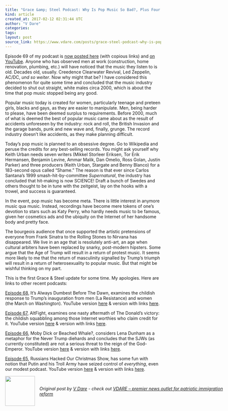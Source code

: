 ```yaml
---
title: "Grace &amp; Steel Podcast: Why Is Pop Music So Bad?, Plus Four More!"
kind: article
created_at: 2017-02-12 02:31:44 UTC
author: "V Dare"
categories: 
tags: 
layout: post
source_link: https://www.vdare.com/posts/grace-steel-podcast-why-is-pop-music-so-bad-plus-four-more
---
```



<!-- Cheat sheet: front matter key values above generated by planet.rb


   Grace &amp; Steel Podcast: Why Is Pop Music So Bad?, Plus Four More!             # => "I Made a Pretty Gem - Planet.rb"
   https://www.vdare.com/posts/grace-steel-podcast-why-is-pop-music-so-bad-plus-four-more               # => "http://poteland.com/blog/i-made-a-pretty-gem-planet-dot-rb/"
   2017-02-12 02:31:44 UTC              # => "2012-04-14 05:17:00 UTC"
   &lt;div class=&quot;pf-content&quot;&gt;&lt;p&gt;&lt;/p&gt;
&lt;p&gt;Episode 69 of my podcast is &lt;a href=&quot;http://2kevins.com/archives/979&quot;&gt;now posted here&lt;/a&gt; (with copious links) and &lt;a title=&quot;&quot; href=&quot;https://www.youtube.com/watch?v=OLUgV5lVymc&quot;&gt;on YouTube&lt;/a&gt;. Anyone who has observed men at work (construction, home renovation, plumbing, etc.) will have noticed that the music they listen to is old. Decades old, usually. Creedence Clearwater Revival, Led Zeppelin, AC/DC, &lt;em&gt;und so weiter&lt;/em&gt;. Now why might that be? I have considered this phenomenon for quite some time and concluded that the music industry decided to shut out straight, white males circa 2000, which is about the time that pop music stopped being any good.&lt;/p&gt;
&lt;p&gt;Popular music today is created for women, particularly teenage and preteen girls, blacks and gays, as they are easier to manipulate. Men, being harder to please, have been deemed surplus to requirements. Before 2000, much of what is deemed the best of popular music came about as the result of accidents unforeseen by the industry: rock and roll, the British Invasion and the garage bands, punk and new wave and, finally, grunge. The record industry doesn’t like accidents, as they make planning difficult.&lt;/p&gt;
&lt;p&gt;Today’s pop music is planned to an obsessive degree. Go to Wikipedia and peruse the credits for any best-selling records. You might ask yourself why Keith Urban needs seven writers (Mikkel Storleer Eriksen, Tor Erik Hermansen, Benjamin Levine, Ammar Malik, Dan Omelio, Ross Golan, Justin Parker) and three producers (Keith Urban, Stargate and Benny Blanco) for a 183-second opus called “Shame.” The reason is that ever since Carlos Santana’s 1999 smash-hit-by-committee &lt;em&gt;Supernatural&lt;/em&gt;, the industry has concluded that hit-making is now SCIENCE! Draft a bunch of Swedes and others thought to be in tune with the zeitgeist, lay on the hooks with a trowel, and success is guaranteed.&lt;/p&gt;
&lt;p&gt;In the event, pop music has become meta. There is little interest in anymore music qua music. Instead, recordings have become mere tokens of one’s devotion to stars such as Katy Perry, who hardly needs music to be famous, given her cosmetics ads and the ubiquity on the Internet of her handsome body and pretty face.&lt;/p&gt;
&lt;p&gt;The bourgeois audience that once supported the artistic pretensions of everyone from Frank Sinatra to the Rolling Stones to Nirvana has disappeared. We live in an age that is resolutely anti-art, an age when cultural arbiters have been replaced by snarky, post-modern hipsters. Some argue that the Age of Trump will result in a return of protest music. It seems more likely to me that the return of masculinity signalled by Trump’s triumph will result in a return of heterosexuality to popular music. But that might be wishful thinking on my part.&lt;/p&gt;&lt;div id=&quot;57966237cc52c74a5e1363c4&quot; class=&quot;vdb_player vdb_57966237cc52c74a5e1363c456bcd17ce4b018167fea5539&quot;&gt;    &lt;/div&gt;
&lt;p&gt;This is the first Grace &amp;amp; Steel update for some time. My apologies. Here are links to other recent podcasts:&lt;/p&gt;
&lt;p&gt;&lt;a href=&quot;https://soundcloud.com/user-762000146/grace-steel-ep-68&quot;&gt;Episode 68&lt;/a&gt;, It’s Always Dumbest Before The Dawn, examines the childish response to Trump’s inauguration from men (La Resistance) and women (the March on Washington). YouTube version &lt;a href=&quot;https://www.youtube.com/watch?v=XtV78JTZZkk&amp;amp;feature=youtu.be&amp;amp;list=PL8GnHwihdK-IBO8SgFu0aKJiiSncb6BMn&quot;&gt;here&lt;/a&gt; &amp;amp; version with links &lt;a href=&quot;http://2kevins.com/archives/969&quot;&gt;here&lt;/a&gt;.&lt;/p&gt;
&lt;p&gt;&lt;/p&gt;
&lt;p&gt;&lt;a href=&quot;https://soundcloud.com/user-762000146/grace-steel-ep-67&quot;&gt;Episode 67&lt;/a&gt;, AltFight, examines one nasty aftermath of The Donald’s victory: the childish squabbling among those Internet worthies who claim credit for it. YouTube version &lt;a href=&quot;https://www.youtube.com/watch?v=MxkOmlXYxmM&amp;amp;feature=youtu.be&amp;amp;list=PL8GnHwihdK-IBO8SgFu0aKJiiSncb6BMn&quot;&gt;here&lt;/a&gt; &amp;amp; version with links &lt;a href=&quot;http://2kevins.com/archives/955&quot;&gt;here&lt;/a&gt;.&lt;/p&gt;
&lt;p&gt;&lt;/p&gt;
&lt;p&gt;&lt;a href=&quot;https://soundcloud.com/user-762000146/grace-steel-ep-66&quot;&gt;Episode 66&lt;/a&gt;, Moby Dick or Beached Whale?, considers Lena Dunham as a metaphor for the Never Trump diehards and concludes that the SJWs (as currently constituted) are not a serious threat to the reign of the God-Emperor. YouTube version &lt;a href=&quot;https://www.youtube.com/watch?v=SI2bONB4Kgs&amp;amp;feature=youtu.be&amp;amp;list=PL8GnHwihdK-IBO8SgFu0aKJiiSncb6BMn&quot;&gt;here&lt;/a&gt; &amp;amp; version with links &lt;a href=&quot;http://2kevins.com/archives/941&quot;&gt;here&lt;/a&gt;.&lt;/p&gt;
&lt;p&gt;&lt;/p&gt;
&lt;p&gt;&lt;a href=&quot;https://soundcloud.com/user-762000146/grace-steel-ep-65&quot;&gt;Episode 65&lt;/a&gt;, Russians Hacked Our Christmas Show, has some fun with notion that Putin and his Troll Army have seized control of &lt;em&gt;everything&lt;/em&gt;, even our modest podcast. YouTube version &lt;a href=&quot;https://www.youtube.com/watch?v=2J4BNTBnaQg&amp;amp;feature=youtu.be&amp;amp;list=PL8GnHwihdK-IBO8SgFu0aKJiiSncb6BMn&quot;&gt;here&lt;/a&gt; &amp;amp; version with links &lt;a href=&quot;http://2kevins.com/archives/927&quot;&gt;here&lt;/a&gt;.&lt;/p&gt;
&lt;p&gt;&lt;/p&gt;
&lt;/div&gt;           # => "I’ve been hurting to write this ever since we had the idea of creating a Planet for Cubox..." (Continued)
   VDARE – premier news outlet for patriotic immigration reform              # => "This is where I tell you stuff"
   vdare-premier-news-outlet-for-patriotic-immigratio              # => "this-is-where-i-tell-you-stuff"
   https://www.vdare.com               # => "http://poteland.com/articles"
           # => "programming planet"
                 # => "go ruby jekyll"
                 # => "http://poteland.com/images/site-logo.png"
   V Dare                 # => "Pablo Astigarraga"
   @vdar                # => "poteland"
   http://twitter.com/@vdar            # => "http://twitter.com/poteland" -->
<div class="pf-content"><p></p>
<p>Episode 69 of my podcast is <a href="http://2kevins.com/archives/979">now posted here</a> (with copious links) and <a title="" href="https://www.youtube.com/watch?v=OLUgV5lVymc">on YouTube</a>. Anyone who has observed men at work (construction, home renovation, plumbing, etc.) will have noticed that the music they listen to is old. Decades old, usually. Creedence Clearwater Revival, Led Zeppelin, AC/DC, <em>und so weiter</em>. Now why might that be? I have considered this phenomenon for quite some time and concluded that the music industry decided to shut out straight, white males circa 2000, which is about the time that pop music stopped being any good.</p>
<p>Popular music today is created for women, particularly teenage and preteen girls, blacks and gays, as they are easier to manipulate. Men, being harder to please, have been deemed surplus to requirements. Before 2000, much of what is deemed the best of popular music came about as the result of accidents unforeseen by the industry: rock and roll, the British Invasion and the garage bands, punk and new wave and, finally, grunge. The record industry doesn’t like accidents, as they make planning difficult.</p>
<p>Today’s pop music is planned to an obsessive degree. Go to Wikipedia and peruse the credits for any best-selling records. You might ask yourself why Keith Urban needs seven writers (Mikkel Storleer Eriksen, Tor Erik Hermansen, Benjamin Levine, Ammar Malik, Dan Omelio, Ross Golan, Justin Parker) and three producers (Keith Urban, Stargate and Benny Blanco) for a 183-second opus called “Shame.” The reason is that ever since Carlos Santana’s 1999 smash-hit-by-committee <em>Supernatural</em>, the industry has concluded that hit-making is now SCIENCE! Draft a bunch of Swedes and others thought to be in tune with the zeitgeist, lay on the hooks with a trowel, and success is guaranteed.</p>
<p>In the event, pop music has become meta. There is little interest in anymore music qua music. Instead, recordings have become mere tokens of one’s devotion to stars such as Katy Perry, who hardly needs music to be famous, given her cosmetics ads and the ubiquity on the Internet of her handsome body and pretty face.</p>
<p>The bourgeois audience that once supported the artistic pretensions of everyone from Frank Sinatra to the Rolling Stones to Nirvana has disappeared. We live in an age that is resolutely anti-art, an age when cultural arbiters have been replaced by snarky, post-modern hipsters. Some argue that the Age of Trump will result in a return of protest music. It seems more likely to me that the return of masculinity signalled by Trump’s triumph will result in a return of heterosexuality to popular music. But that might be wishful thinking on my part.</p><div id="57966237cc52c74a5e1363c4" class="vdb_player vdb_57966237cc52c74a5e1363c456bcd17ce4b018167fea5539">    </div>
<p>This is the first Grace &amp; Steel update for some time. My apologies. Here are links to other recent podcasts:</p>
<p><a href="https://soundcloud.com/user-762000146/grace-steel-ep-68">Episode 68</a>, It’s Always Dumbest Before The Dawn, examines the childish response to Trump’s inauguration from men (La Resistance) and women (the March on Washington). YouTube version <a href="https://www.youtube.com/watch?v=XtV78JTZZkk&amp;feature=youtu.be&amp;list=PL8GnHwihdK-IBO8SgFu0aKJiiSncb6BMn">here</a> &amp; version with links <a href="http://2kevins.com/archives/969">here</a>.</p>
<p></p>
<p><a href="https://soundcloud.com/user-762000146/grace-steel-ep-67">Episode 67</a>, AltFight, examines one nasty aftermath of The Donald’s victory: the childish squabbling among those Internet worthies who claim credit for it. YouTube version <a href="https://www.youtube.com/watch?v=MxkOmlXYxmM&amp;feature=youtu.be&amp;list=PL8GnHwihdK-IBO8SgFu0aKJiiSncb6BMn">here</a> &amp; version with links <a href="http://2kevins.com/archives/955">here</a>.</p>
<p></p>
<p><a href="https://soundcloud.com/user-762000146/grace-steel-ep-66">Episode 66</a>, Moby Dick or Beached Whale?, considers Lena Dunham as a metaphor for the Never Trump diehards and concludes that the SJWs (as currently constituted) are not a serious threat to the reign of the God-Emperor. YouTube version <a href="https://www.youtube.com/watch?v=SI2bONB4Kgs&amp;feature=youtu.be&amp;list=PL8GnHwihdK-IBO8SgFu0aKJiiSncb6BMn">here</a> &amp; version with links <a href="http://2kevins.com/archives/941">here</a>.</p>
<p></p>
<p><a href="https://soundcloud.com/user-762000146/grace-steel-ep-65">Episode 65</a>, Russians Hacked Our Christmas Show, has some fun with notion that Putin and his Troll Army have seized control of <em>everything</em>, even our modest podcast. YouTube version <a href="https://www.youtube.com/watch?v=2J4BNTBnaQg&amp;feature=youtu.be&amp;list=PL8GnHwihdK-IBO8SgFu0aKJiiSncb6BMn">here</a> &amp; version with links <a href="http://2kevins.com/archives/927">here</a>.</p>
<p></p>
</div><div class="">
  <img src="" style="width: 96px; height: 96;">
  <span style="position: absolute; padding: 32px 15px;">
    <i>Original post by <a href="http://twitter.com/@vdar">V Dare</a> - check out <a href="https://www.vdare.com">VDARE – premier news outlet for patriotic immigration reform</a></i>
  </span>
</div>
